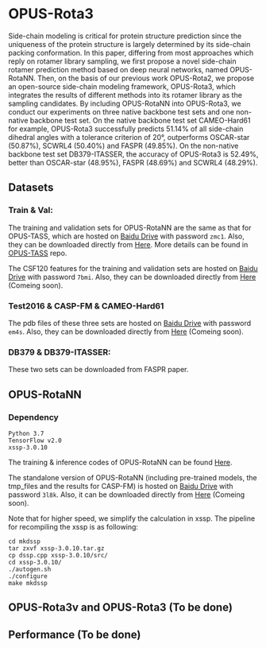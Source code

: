 # OPUS-Rota3

Side-chain modeling is critical for protein structure prediction since the uniqueness of the protein structure is largely determined by its side-chain packing conformation. In this paper, differing from most approaches which reply on rotamer library sampling, we first propose a novel side-chain rotamer prediction method based on deep neural networks, named OPUS-RotaNN. Then, on the basis of our previous work OPUS-Rota2, we propose an open-source side-chain modeling framework, OPUS-Rota3, which integrates the results of different methods into its rotamer library as the sampling candidates. By including OPUS-RotaNN into OPUS-Rota3, we conduct our experiments on three native backbone test sets and one non-native backbone test set. On the native backbone test set CAMEO-Hard61 for example, OPUS-Rota3 successfully predicts 51.14% of all side-chain dihedral angles with a tolerance criterion of 20°, outperforms OSCAR-star (50.87%), SCWRL4 (50.40%) and FASPR (49.85%). On the non-native backbone test set DB379-ITASSER, the accuracy of OPUS-Rota3 is 52.49%, better than OSCAR-star (48.95%), FASPR (48.69%) and SCWRL4 (48.29%).

## Datasets

### Train & Val:

The training and validation sets for OPUS-RotaNN are the same as that for OPUS-TASS, which are hosted on [Baidu Drive](https://pan.baidu.com/s/1L6w_qBIKvleO2uFr1Ekevw) with password `zmc1`. Also, they can be downloaded directly from [Here](http://ma-lab.rice.edu/MaLab/dist/opus_tass_datasets.zip). More details can be found in [OPUS-TASS](https://github.com/thuxugang/opus_tass) repo.

The CSF120 features for the training and validation sets are hosted on [Baidu Drive](https://pan.baidu.com/s/15pfFzL4kaYdaV8A37BwqPw) with password `7bmi`. Also, they can be downloaded directly from [Here](xxx) (Comeing soon).

### Test2016 & CASP-FM & CAMEO-Hard61

The pdb files of these three sets are hosted on [Baidu Drive](https://pan.baidu.com/s/1mwsG6OeuOwzmHsWkN1EAJQ) with password `em4s`. Also, they can be downloaded directly from [Here](xxx) (Comeing soon).

### DB379 & DB379-ITASSER:

These two sets can be downloaded from FASPR paper.

## OPUS-RotaNN

### Dependency

```
Python 3.7
TensorFlow v2.0
xssp-3.0.10
```

The training & inference codes of OPUS-RotaNN can be found [Here](https://github.com/thuxugang/opus_rota3/tree/master/OPUS-RotaNN).

The standalone version of OPUS-RotaNN (including pre-trained models, the tmp_files and the results for CASP-FM) is hosted on [Baidu Drive](https://pan.baidu.com/s/11UO508bMR9rOfUYLBA_2fA) with password `3l8k`. Also, it can be downloaded directly from [Here](xxx) (Comeing soon).

Note that for higher speed, we simplify the calculation in xssp. The pipeline for recompiling the xssp is as following:

```
cd mkdssp
tar zxvf xssp-3.0.10.tar.gz
cp dssp.cpp xssp-3.0.10/src/
cd xssp-3.0.10/
./autogen.sh
./configure
make mkdssp
```

## OPUS-Rota3v and OPUS-Rota3 (To be done)

## Performance (To be done)

